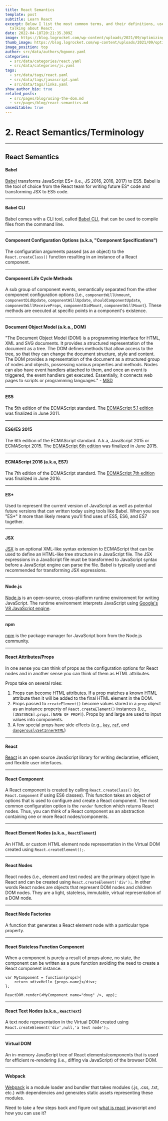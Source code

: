 ```yaml
---
title: React Semantics
template: post
subtitle: Learn React
excerpt: Below I list the most common terms, and their definitions, used when
  talking about React.
date: 2022-04-18T20:21:35.309Z
image: https://blog.logrocket.com/wp-content/uploads/2021/09/optimizing-performance-react-application.png
thumb_image: https://blog.logrocket.com/wp-content/uploads/2021/09/optimizing-performance-react-application.png
image_position: top
author: src/data/authors/bgoonz.yaml
categories:
  - src/data/categories/react.yaml
  - src/data/categories/js.yaml
tags:
  - src/data/tags/react.yaml
  - src/data/tags/javascript.yaml
  - src/data/tags/links.yaml
show_author_bio: true
related_posts:
  - src/pages/blog/using-the-dom.md
  - src/pages/blog/react-semantics.md
cmseditable: true
---
```


# 2. React Semantics/Terminology



---
## React Semantics





#### Babel

[Babel](https://babeljs.io/) transforms JavaScript ES\* (i.e., JS 2016, 2016, 2017) to ES5. Babel is the tool of choice from the React team for writing future ES\* code and transforming JSX to ES5 code.

___

#### Babel CLI

Babel comes with a CLI tool, called [Babel CLI](https://babeljs.io/docs/usage/cli/), that can be used to compile files from the command line.

___

#### Component Configuration Options (a.k.a, "Component Specifications")

The configuration arguments passed (as an object) to the `React.createClass()` function resulting in an instance of a React component.

___

#### Component Life Cycle Methods

A sub group of component events, semantically separated from the other component configuration options (i.e., `componentWillUnmount`, `componentDidUpdate`, `componentWillUpdate`, `shouldComponentUpdate`, `componentWillReceiveProps`, `componentDidMount`, `componentWillMount`). These methods are executed at specific points in a component's existence.

___

#### Document Object Model (a.k.a., DOM)

"The Document Object Model (DOM) is a programming interface for HTML, XML and SVG documents. It provides a structured representation of the document as a tree. The DOM defines methods that allow access to the tree, so that they can change the document structure, style and content. The DOM provides a representation of the document as a structured group of nodes and objects, possessing various properties and methods. Nodes can also have event handlers attached to them, and once an event is triggered, the event handlers get executed. Essentially, it connects web pages to scripts or programming languages." - [MSD](https://developer.mozilla.org/en-US/docs/Web/API/Document_Object_Model)

___

#### ES5

The 5th edition of the ECMAScript standard. The [ECMAScript 5.1 edition](https://www.ecma-international.org/ecma-262/5.1/) was finalized in June 2011.

___

#### ES6/ES 2015

The 6th edition of the ECMAScript standard. A.k.a, JavaScript 2015 or ECMAScript 2015. The [ECMAScript 6th edition](https://www.ecma-international.org/ecma-262/6.0/index.html) was finalized in June 2015.

___

#### ECMAScript 2016 (a.k.a, ES7)

The 7th edition of the ECMAScript standard. The [ECMAScript 7th edition](https://www.ecma-international.org/ecma-262/7.0/index.html) was finalized in June 2016.

___

#### ES\*

Used to represent the current version of JavaScript as well as potential future versions that can written today using tools like Babel. When you see "ES\*" it more than likely means you'll find uses of ES5, ES6, and ES7 together.

___

#### JSX

[JSX](https://jsx.github.io/) is an optional XML-like syntax extension to ECMAScript that can be used to define an HTML-like tree structure in a JavaScript file. The JSX expressions in a JavaScript file must be transformed to JavaScript syntax before a JavaScript engine can parse the file. Babel is typically used and recommended for transforming JSX expressions.

___

#### Node.js

[Node.js](https://nodejs.org/) is an open-source, cross-platform runtime environment for writing JavaScript. The runtime environment interprets JavaScript using [Google's V8 JavaScript engine](https://developers.google.com/v8/).

___

#### npm

[npm](https://www.npmjs.com/) is the package manager for JavaScript born from the Node.js community.

___

#### React Attributes/Props

In one sense you can think of props as the configuration options for React nodes and in another sense you can think of them as HTML attributes.

Props take on several roles:

1.  Props can become HTML attributes. If a prop matches a known HTML attribute then it will be added to the final HTML element in the DOM.
2.  Props passed to `createElement()` become values stored in a `prop` object as an instance property of `React.createElement()` instances (i.e., `[INSTANCE].props.[NAME OF PROP]`). Props by and large are used to input values into components.
3.  A few special props have side effects (e.g., [`key`](https://facebook.github.io/react/docs/multiple-components.html#dynamic-children), [`ref`](https://facebook.github.io/react/docs/more-about-refs.html), and [`dangerouslySetInnerHTML`](https://facebook.github.io/react/tips/dangerously-set-inner-html.html))

___

#### React

[React](https://facebook.github.io/react/) is an open source JavaScript library for writing declarative, efficient, and flexible user interfaces.

___

#### React Component

A React component is created by calling `React.createClass()` (or, `React.Component` if using ES6 classes). This function takes an object of options that is used to configure and create a React component. The most common configuration option is the `render` function which returns React nodes. Thus, you can think of a React component as an abstraction containing one or more React nodes/components.

___

#### React Element Nodes (a.k.a., `ReactElement`)

An HTML or custom HTML element node representation in the Virtual DOM created using `React.createElement();`.

___

#### React Nodes

React nodes (i.e., element and text nodes) are the primary object type in React and can be created using `React.createElement('div');`. In other words React nodes are objects that represent DOM nodes and children DOM nodes. They are a light, stateless, immutable, virtual representation of a DOM node.

___

#### React Node Factories

A function that generates a React element node with a particular type property.

___

#### React Stateless Function Component

When a component is purely a result of props alone, no state, the component can be written as a pure function avoiding the need to create a React component instance.

```
var MyComponent = function(props){
    return <div>Hello {props.name}</div>;
};

ReactDOM.render(<MyComponent name="doug" />, app);
```

___

#### React Text Nodes (a.k.a., `ReactText`)

A text node representation in the Virtual DOM created using `React.createElement('div',null,'a text node');`.

___

#### Virtual DOM

An in-memory JavaScript tree of React elements/components that is used for efficient re-rendering (i.e., diffing via JavaScript) of the browser DOM.

___

#### Webpack

[Webpack](https://webpack.github.io/) is a module loader and bundler that takes modules (.js, .css, .txt, etc.) with dependencies and generates static assets representing these modules.

Need to take a few steps back and figure out [what is react](https://www.reactenlightenment.com/what-is-react.html) javascript and how you can use it?
